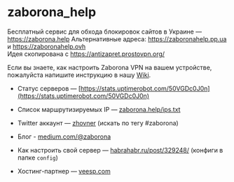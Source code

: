 # zaborona_help
Бесплатный сервис для обхода блокировок сайтов в Украине — https://zaborona.help
Альтернативные адреса: https://zaboronahelp.pp.ua и https://zaboronahelp.ovh  
Идея скопирована с https://antizapret.prostovpn.org/  

Если вы знаете, как настроить Zaborona VPN на вашем устройстве,  
пожалуйста напишите инструкцию в нашу [Wiki](https://github.com/zhovner/zaborona_help/wiki).  

* Статус серверов — [https://stats.uptimerobot.com/50VGDc0J0n](https://stats.uptimerobot.com/50VGDc0J0n)
* Список маршрутизируемых IP — [zaborona.help/ips.txt](https://zaborona.help/ips.txt) 
* Twitter аккаунт — [zhovner](https://twitter.com/zhovner) (искать по тегу #zaborona)
* Блог - [medium.com/@zaborona](https://medium.com/@zaborona/)
  
* Как настроить свой сервер — [habrahabr.ru/post/329248/](https://habrahabr.ru/post/329248/) (конфиги в папке `config`)
* Хостинг-партнер — [veesp.com](https://veesp.com/ru/)


